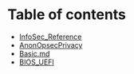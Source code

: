 # Table of contents

* [InfoSec\_Reference](README.md)
* [AnonOpsecPrivacy](anonopsecprivacy.md)
* [Basic.md](untitled.md)
* [BIOS\_UEFI](untitled-1.md)

